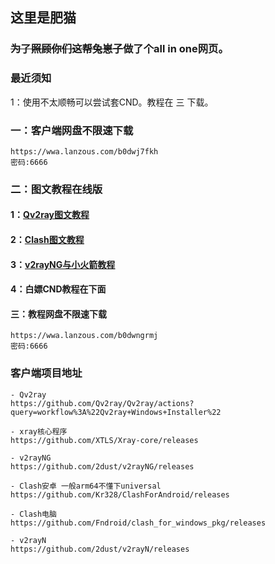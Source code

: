## 这里是肥猫
### ~~为了照顾你们这帮兔崽子~~做了个all in one网页。

### 最近须知

1：使用不太顺畅可以尝试套CND。教程在 三 下载。


### 一：客户端网盘不限速下载
```
https://wwa.lanzous.com/b0dwj7fkh
密码:6666
```

### 二：图文教程在线版

#### 1：[Qv2ray图文教程](https://dlgum.github.io/LazyCat-DD/Qv2ray图文教程)

#### 2：[Clash图文教程](https://dlgum.github.io/LazyCat-DD/Clash图文教程)

#### 3：[v2rayNG与小火箭教程](https://dlgum.github.io/LazyCat-DD/v2rayNG与小火箭教程)

#### 4：白嫖CND教程在下面

#### 三：教程网盘不限速下载
```
https://wwa.lanzous.com/b0dwngrmj
密码:6666
```

### 客户端项目地址
```
- Qv2ray
https://github.com/Qv2ray/Qv2ray/actions?query=workflow%3A%22Qv2ray+Windows+Installer%22

- xray核心程序
https://github.com/XTLS/Xray-core/releases

- v2rayNG
https://github.com/2dust/v2rayNG/releases

- Clash安卓 一般arm64不懂下universal
https://github.com/Kr328/ClashForAndroid/releases

- Clash电脑
https://github.com/Fndroid/clash_for_windows_pkg/releases

- v2rayN
https://github.com/2dust/v2rayN/releases
```
